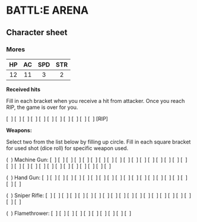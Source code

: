 # BATTL:E ARENA

## Character sheet

### Mores

| HP | AC | SPD | STR |
|:--:|:--:|:---:|:---:|
| 12 | 11 |  3  |  2  |

__Received hits__

Fill in each bracket when you receive a hit from attacker. Once you reach RIP, the game is over for you.

[&nbsp;&nbsp;] [&nbsp;&nbsp;] [&nbsp;&nbsp;] [&nbsp;&nbsp;] [&nbsp;&nbsp;] [&nbsp;&nbsp;] [&nbsp;&nbsp;] [&nbsp;&nbsp;] [&nbsp;&nbsp;] [&nbsp;&nbsp;] [&nbsp;&nbsp;] [RIP] 

__Weapons:__

Select two from the list below by filling up circle. Fill in each square bracket for used shot (dice roll) for specific weapon used.

(&nbsp;&nbsp;) Machine Gun: [&nbsp;&nbsp;] [&nbsp;&nbsp;] [&nbsp;&nbsp;] [&nbsp;&nbsp;] [&nbsp;&nbsp;] [&nbsp;&nbsp;] [&nbsp;&nbsp;] [&nbsp;&nbsp;] [&nbsp;&nbsp;] [&nbsp;&nbsp;] [&nbsp;&nbsp;] [&nbsp;&nbsp;] [&nbsp;&nbsp;] [&nbsp;&nbsp;] [&nbsp;&nbsp;] [&nbsp;&nbsp;] [&nbsp;&nbsp;] [&nbsp;&nbsp;] [&nbsp;&nbsp;] [&nbsp;&nbsp;] [&nbsp;&nbsp;] [&nbsp;&nbsp;] [&nbsp;&nbsp;] [&nbsp;&nbsp;] [&nbsp;&nbsp;] [&nbsp;&nbsp;] [&nbsp;&nbsp;] [&nbsp;&nbsp;] [&nbsp;&nbsp;] [&nbsp;&nbsp;]  

(&nbsp;&nbsp;) Hand Gun: [&nbsp;&nbsp;] [&nbsp;&nbsp;] [&nbsp;&nbsp;] [&nbsp;&nbsp;] [&nbsp;&nbsp;] [&nbsp;&nbsp;] [&nbsp;&nbsp;] [&nbsp;&nbsp;] [&nbsp;&nbsp;] [&nbsp;&nbsp;] [&nbsp;&nbsp;] [&nbsp;&nbsp;] [&nbsp;&nbsp;] [&nbsp;&nbsp;] [&nbsp;&nbsp;] [&nbsp;&nbsp;] [&nbsp;&nbsp;] [&nbsp;&nbsp;] [&nbsp;&nbsp;] [&nbsp;&nbsp;]  

(&nbsp;&nbsp;) Sniper Rifle: [&nbsp;&nbsp;] [&nbsp;&nbsp;] [&nbsp;&nbsp;] [&nbsp;&nbsp;] [&nbsp;&nbsp;] [&nbsp;&nbsp;] [&nbsp;&nbsp;] [&nbsp;&nbsp;] [&nbsp;&nbsp;] [&nbsp;&nbsp;] [&nbsp;&nbsp;] [&nbsp;&nbsp;] [&nbsp;&nbsp;] [&nbsp;&nbsp;] [&nbsp;&nbsp;] [&nbsp;&nbsp;] [&nbsp;&nbsp;] [&nbsp;&nbsp;] [&nbsp;&nbsp;] [&nbsp;&nbsp;] 

(&nbsp;&nbsp;) Flamethrower: [&nbsp;&nbsp;] [&nbsp;&nbsp;] [&nbsp;&nbsp;] [&nbsp;&nbsp;] [&nbsp;&nbsp;] [&nbsp;&nbsp;] [&nbsp;&nbsp;] [&nbsp;&nbsp;] [&nbsp;&nbsp;] [&nbsp;&nbsp;] 
